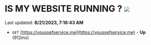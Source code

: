 # IS MY WEBSITE RUNNING ? [![](https://img.shields.io/static/v1?label=Sponsor&message=%E2%9D%A4&logo=GitHub&color=%23fe8e86)](https://github.com/sponsors/<username>)

Last updated: **8/21/2023, 7:16:43 AM**

- `GET` [https://youssefservice.me](https://youssefservice.me) - **Up** (912ms)
